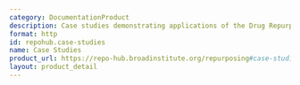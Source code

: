```yaml
---
category: DocumentationProduct
description: Case studies demonstrating applications of the Drug Repurposing Hub
format: http
id: repohub.case-studies
name: Case Studies
product_url: https://repo-hub.broadinstitute.org/repurposing#case-studies
layout: product_detail
---
```

